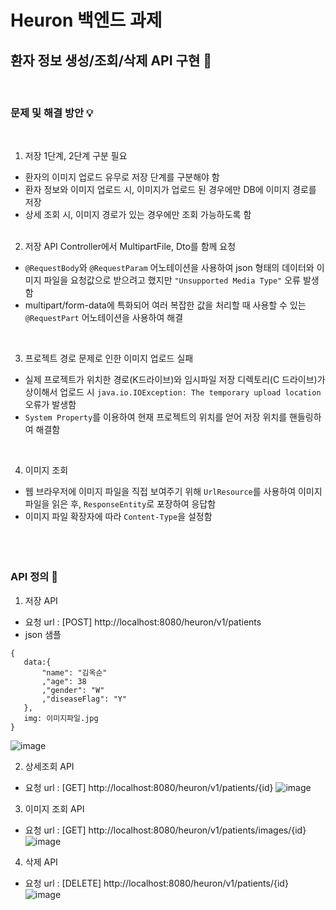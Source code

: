 # Heuron 백엔드 과제 
## 환자 정보 생성/조회/삭제 API 구현  🏥

<br>

### 문제 및 해결 방안 💡
<br>

1. 저장 1단계, 2단계 구분 필요
- 환자의 이미지 업로드 유무로 저장 단계를 구분해야 함
- 환자 정보와 이미지 업로드 시, 이미지가 업로드 된 경우에만 DB에 이미지 경로를 저장
- 상세 조회 시, 이미지 경로가 있는 경우에만 조회 가능하도록 함
   <br><br>
2. 저장 API Controller에서 MultipartFile, Dto를 함께 요청

- `@RequestBody`와 `@RequestParam` 어노테이션을 사용하여 json 형태의 데이터와 이미지 파일을 요청값으로 받으려고 했지만 `"Unsupported Media Type"` 오류 발생함
- multipart/form-data에 특화되어 여러 복잡한 값을 처리할 때 사용할 수 있는 `@RequestPart` 어노테이션을 사용하여 해결

<br>

3. 프로젝트 경로 문제로 인한 이미지 업로드 실패
- 실제 프로젝트가 위치한 경로(K드라이브)와 임시파일 저장 디렉토리(C 드라이브)가 상이해서 업로드 시 `java.io.IOException: The temporary upload location` 오류가 발생함
- `System Property`를 이용하여 현재 프로젝트의 위치를 얻어 저장 위치를 핸들링하여 해결함

<br>

4. 이미지 조회
- 웹 브라우저에 이미지 파일을 직접 보여주기 위해 `UrlResource`를 사용하여 이미지 파일을 읽은 후, `ResponseEntity`로 포장하여 응답함
- 이미지 파일 확장자에 따라 `Content-Type`을 설정함
<br><br><br><br>

### API 정의 📖

1) 저장 API 
- 요청 url
  : [POST] http://localhost:8080/heuron/v1/patients
- json 샘플 
```
{
   data:{
       "name": "김옥순"
       ,"age": 38
       ,"gender": "W"
       ,"diseaseFlag": "Y"
   },
   img: 이미지파일.jpg
}
```

![image](https://github.com/yuhaeni/heuron-backend/assets/55648249/6965a637-ab7c-4207-943c-e73f1945e62a)

2) 상세조회 API
- 요청 url
  : [GET] http://localhost:8080/heuron/v1/patients/{id}
![image](https://github.com/yuhaeni/heuron-backend/assets/55648249/f0d7671c-68c3-4cce-8d06-4c29518b199e)


3) 이미지 조회 API
- 요청 url
  : [GET] http://localhost:8080/heuron/v1/patients/images/{id}
![image](https://github.com/yuhaeni/heuron-backend/assets/55648249/0934cd4a-7978-4814-b13e-12b2a1d8802d)


4) 삭제 API
- 요청 url
  : [DELETE] http://localhost:8080/heuron/v1/patients/{id}
![image](https://github.com/yuhaeni/heuron-backend/assets/55648249/e62b5e18-0947-4f62-be61-02471bef313f)




